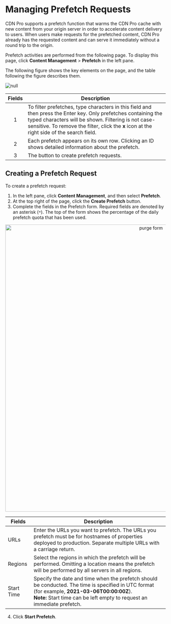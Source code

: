 # Managing Prefetch Requests

CDN Pro supports a prefetch function that warms the CDN Pro cache with new content from your origin server in order to accelerate content delivery to users. When users make requests for the prefetched content, CDN Pro already has the requested content and can serve it immediately without a round trip to the origin. 

Prefetch activities are performed from the following page. To display this page, click **Content Management** > **Prefetch** in the left pane.

The following figure shows the key elements on the page, and the table following the figure describes them.
<!-- test -->
![null](</docs/resources/images/content-management/prefetch1.png>)

| **Fields** | **Description** |
| :----------: | --------------- |
| 1 | To filter prefetches, type characters in this field and then press the Enter key. Only prefetches containing the typed characters will be shown. Filtering is not case-sensitive. To remove the filter, click the **x** icon at the right side of the search field. |
| 2 | Each prefetch appears on its own row. Clicking an ID shows detailed information about the prefetch.|
| 3 | The button to create prefetch requests.|

## Creating a Prefetch Request

To create a prefetch request:

1. In the left pane, click **Content Management**, and then select **Prefetch**.
2. At the top right of the page, click the **Create Prefetch** button. 
3. Complete the fields in the Prefetch form. Required fields are denoted by an asterisk (```*```). The top of the form shows the percentage of the daily prefetch quota that has been used.

<p align=center><img src="/docs/resources/images/content-management/prefetch2.png" alt="purge form" width="900"></p>

|**Fields**|**Description**|
|----------|---------------|
| URLs     | Enter the URLs you want to prefetch. The URLs you prefetch must be for hostnames of properties deployed to production. Separate multiple URLs with a carriage return.|
| Regions  | Select the regions in which the prefetch will be performed. Omitting a location means the prefetch will be performed by all servers in all regions.                       |
| Start Time | Specify the date and time when the prefetch should be conducted. The time is specified in UTC format (for example, **2021-03-06T00:00:00Z**). <br>**Note:** Start time can be left empty to request an immediate prefetch.</br>|

4. Click **Start Prefetch**.
